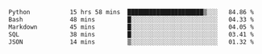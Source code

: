<!--START_SECTION:waka-->

```txt
Python           15 hrs 58 mins  █████████████████████▒░░░   84.86 %
Bash             48 mins         █░░░░░░░░░░░░░░░░░░░░░░░░   04.33 %
Markdown         45 mins         █░░░░░░░░░░░░░░░░░░░░░░░░   04.05 %
SQL              38 mins         █░░░░░░░░░░░░░░░░░░░░░░░░   03.41 %
JSON             14 mins         ▒░░░░░░░░░░░░░░░░░░░░░░░░   01.32 %
```

<!--END_SECTION:waka-->
